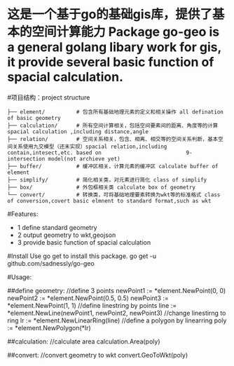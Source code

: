 这是一个基于go的基础gis库，提供了基本的空间计算能力
Package go-geo is a general golang libary work for gis, it provide several basic function of spacial calculation.
=========

#项目结构：project structure
```
├── element/          # 包含所有基础地理元素的定义和相关操作 all defination of basic geometry
├── calculation/      # 所有空间计算相关，包括空间要素间的距离、角度等的计算 spacial calculation ,including distance,angle
├── relation/         # 空间关系相关，包含、相离、相交等的空间关系判断，基本空间关系使用九交模型（还未实现）spacial relation,including contain,intesect,etc. based on                           9-intersection model(not archieve yet)
├── buffer/           # 缓冲区相关，计算元素的缓冲区 calculate buffer of element
├── simplify/         # 简化相关类，对元素进行简化 class of simplify
├── box/              # 外包框相关类 calculate box of geometry
└── convert/          # 转换类，可将基础地理要素转换为wkt等的标准格式 class of conversion,covert basic elmnent to standard format,such as wkt
```

#Features:
* 1 define standard geometry
* 2 output geometry to wkt,geojson
* 3 provide basic function of spacial calculation

#Install
Use go get to install this package.
go get -u github.com/sadnessly/go-geo

#Usage:

##define geometry:
    //define 3 points 
	newPoint1 := *element.NewPoint(0, 0)
	newPoint2 := *element.NewPoint(0.5, 0.5)
	newPoint3 := *element.NewPoint(1, 1)
    //define linestring by points
	line := *element.NewLine(newPoint1, newPoint2, newPoint3)
    //change linestirng to ring
    lr := *element.NewLinearRing(line)
    //define a polygon by linearring
    poly := *element.NewPolygon(*lr)

##calculation:
    //calculate area
    calculation.Area(poly)

##convert: 
    //convert geometry to wkt
    convert.GeoToWkt(poly)